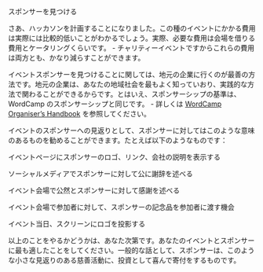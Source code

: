<!-- # Finding Sponsors -->
スポンサーを見つける

<!-- Now that you have got this far in planning your do_action hackathon, you will notice that the costs for this kind of event are actually relatively low. In fact, the only real costs are for the venue hire and the catering – both of which can often be reduced due to this being a charity event. -->
さあ、ハッカソンを計画することになりました。この種のイベントにかかる費用は実際には比較的低いことがわかるでしょう。実際、必要な費用は会場を借りる費用とケータリングくらいです。 - チャリティーイベントですからこれらの費用は両方とも、かなり減らすことができます。

<!-- When it comes to finding sponsors for your event, it’s best to go with local companies as they know your community the best and can get involved in more practical ways. That being said, the criteria for do_action sponsorship are the same as for WordCamp sponsorship – you can find more details about this in the [WordCamp Organiser’s Handbook](https://make.wordpress.org/community/handbook/wordcamp-organizer-handbook/planning-details/fundraising/wordcamp-sponsorship/). -->
イベントスポンサーを見つけることに関しては、地元の企業に行くのが最善の方法です。地元の企業は、あなたの地域社会を最もよく知っていおり、実践的な方法で関わることができるからです。とはいえ、スポンサーシップの基準は、WordCamp のスポンサーシップと同じです。 - 詳しくは [WordCamp Organiser’s Handbook](https://make.wordpress.org/community/handbook/wordcamp-organizer-handbook/planning-details/fundraising/wordcamp-sponsorship/) を参照してください。

<!-- In return for sponsoring the event, you can offer sponsors anything that makes sense for this kind of thing. Some suggestions are: -->
イベントのスポンサーへの見返りとして、スポンサーに対してはこのような意味のあるものを勧めることができます。たとえば以下のようなものです：

<!-- *   Displaying their logo, link and company description on the event page. -->
イベントページにスポンサーのロゴ、リンク、会社の説明を表示する
<!-- *   Publicly thanking them on social media. -->
ソーシャルメディアでスポンサーに対して公に謝辞を述べる
<!-- *   Openly thanking them at the event itself. -->
イベント会場で公然とスポンサーに対して感謝を述べる
<!-- *   A chance to give away their swag at the event to the participants. -->
イベント会場で参加者に対して、スポンサーの記念品を参加者に渡す機会
<!-- *   Their logo projected on the screen for the day. -->
イベント当日、スクリーンにロゴを投影する

<!-- This is all up to you to work what makes the most sense for your event and your sponsors. In general, however, sponsors are often happy to be involved in a charity event like this with very little return on their investment. -->
以上のことをやるかどうかは、あなた次第です。あなたのイベントとスポンサーに最も適したことをしてください。一般的な話として、スポンサーは、このような小さな見返りのある慈善活動に、投資として喜んで寄付をするものです。